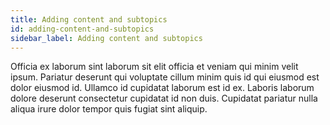 ```yaml
---
title: Adding content and subtopics
id: adding-content-and-subtopics
sidebar_label: Adding content and subtopics
---
```


Officia ex laborum sint laborum sit elit officia et veniam qui minim velit ipsum. Pariatur deserunt qui voluptate cillum minim quis id qui eiusmod est dolor eiusmod id. Ullamco id cupidatat laborum est id ex. Laboris laborum dolore deserunt consectetur cupidatat id non duis. Cupidatat pariatur nulla aliqua irure dolor tempor quis fugiat sint aliquip.

